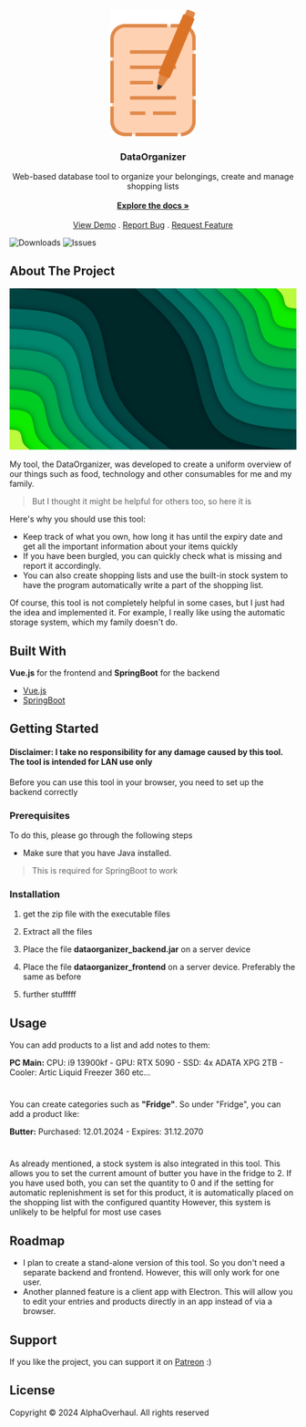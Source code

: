 <br/>
<p align="center">
  <a href="https://github.com/AlphaOverhaul/DataOrganizer">
    <img src="pictures/logo.png" alt="Logo" width="150">
  </a>

  <h3 align="center">DataOrganizer</h3>

  <p align="center">
    Web-based database tool to organize your belongings, create and manage shopping lists
    <br/>
    <br/>
    <a href="https://github.com/AlphaOverhaul/DataOrganizer"><strong>Explore the docs »</strong></a>
    <br/>
    <br/>
    <a href="https://github.com/AlphaOverhaul/DataOrganizer">View Demo</a>
    .
    <a href="https://github.com/AlphaOverhaul/DataOrganizer/issues">Report Bug</a>
    .
    <a href="https://github.com/AlphaOverhaul/DataOrganizer/issues">Request Feature</a>
  </p>
</p>

![Downloads](https://img.shields.io/github/downloads/AlphaOverhaul/DataOrganizer/total) ![Issues](https://img.shields.io/github/issues/AlphaOverhaul/DataOrganizer) 

## About The Project

![Screen Shot](pictures/screenshot.png)

My tool, the DataOrganizer, was developed to create a uniform overview of our things such as food, technology and other consumables for me and my family.

> But I thought it might be helpful for others too, so here it is

Here's why you should use this tool:

* Keep track of what you own, how long it has until the expiry date and get all the important information about your items quickly
* If you have been burgled, you can quickly check what is missing and report it accordingly.
* You can also create shopping lists and use the built-in stock system to have the program automatically write a part of the shopping list.

Of course, this tool is not completely helpful in some cases, but I just had the idea and implemented it. For example, I really like using the automatic storage system, which my family doesn't do.

## Built With

**Vue.js** for the frontend and **SpringBoot** for the backend

* [Vue.js](https://vuejs.org/)
* [SpringBoot](https://spring.io/)

## Getting Started
#### Disclaimer: I take no responsibility for any damage caused by this tool. The tool is intended for LAN use only
Before you can use this tool in your browser, you need to set up the backend correctly

### Prerequisites

To do this, please go through the following steps

* Make sure that you have Java installed.
> This is required for SpringBoot to work

### Installation

1. get the zip file with the executable files
   
3. Extract all the files

4. Place the file **dataorganizer_backend.jar** on a server device

4. Place the file **dataorganizer_frontend** on a server device. Preferably the same as before

5. further stufffff

## Usage

You can add products to a list and add notes to them:

**PC Main:**  CPU: i9 13900kf - GPU: RTX 5090 - SSD: 4x ADATA XPG 2TB - Cooler: Artic Liquid Freezer 360 etc...
#
You can create categories such as **"Fridge"**.
So under "Fridge", you can add a product like:

**Butter:** Purchased: 12.01.2024 - Expires: 31.12.2070
#
As already mentioned, a stock system is also integrated in this tool. This allows you to set the current amount of butter you have in the fridge to 2. If you have used both, you can set the quantity to 0 and if the setting for automatic replenishment is set for this product, it is automatically placed on the shopping list with the configured quantity
However, this system is unlikely to be helpful for most use cases

## Roadmap
* I plan to create a stand-alone version of this tool. So you don't need a separate backend and frontend. However, this will only work for one user.
* Another planned feature is a client app with Electron. This will allow you to edit your entries and products directly in an app instead of via a browser.

## Support
If you like the project, you can support it on <a href="https://github.com/AlphaOverhaul/DataOrganizer/issues">Patreon</a> :)

## License

Copyright © 2024 AlphaOverhaul. All rights reserved
